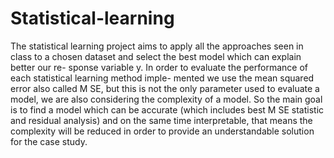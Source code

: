 # Statistical-learning
The statistical learning project aims to apply all the approaches seen in class
to a chosen dataset and select the best model which can explain better our re-
sponse variable y.
In order to evaluate the performance of each statistical learning method imple-
mented we use the mean squared error also called M SE, but this is not the only
parameter used to evaluate a model, we are also considering the complexity of
a model.
So the main goal is to find a model which can be accurate (which includes best
M SE statistic and residual analysis) and on the same time interpretable, that
means the complexity will be reduced in order to provide an understandable
solution for the case study.
